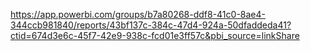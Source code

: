 https://app.powerbi.com/groups/b7a80268-ddf8-41c0-8ae4-344ccb981840/reports/43bf137c-384c-47d4-924a-50dfaddeda41?ctid=674d3e6c-45f7-42e9-938c-fcd01e3ff57c&pbi_source=linkShare
